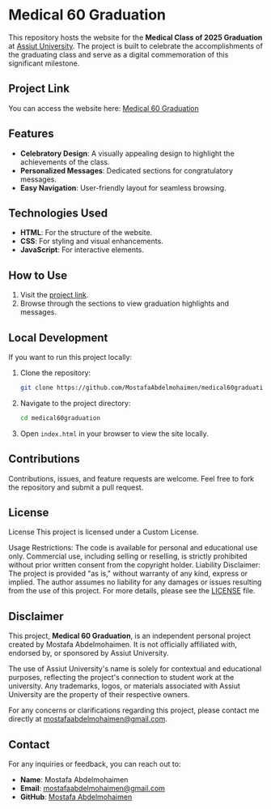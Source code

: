 # Medical 60 Graduation

This repository hosts the website for the **Medical Class of 2025 Graduation** at [Assiut University](https://www.aun.edu.eg/). The project is built to celebrate the accomplishments of the graduating class and serve as a digital commemoration of this significant milestone.

## Project Link
You can access the website here: [Medical 60 Graduation](https://mostafaabdelmohaimen.github.io/medical60graduation/)

## Features
- **Celebratory Design**: A visually appealing design to highlight the achievements of the class.
- **Personalized Messages**: Dedicated sections for congratulatory messages.
- **Easy Navigation**: User-friendly layout for seamless browsing.

## Technologies Used
- **HTML**: For the structure of the website.
- **CSS**: For styling and visual enhancements.
- **JavaScript**: For interactive elements.

## How to Use
1. Visit the [project link](https://mostafaabdelmohaimen.github.io/medical60graduation/).
2. Browse through the sections to view graduation highlights and messages.

## Local Development
If you want to run this project locally:
1. Clone the repository:
   ```bash
   git clone https://github.com/MostafaAbdelmohaimen/medical60graduation.git
   ```
2. Navigate to the project directory:
   ```bash
   cd medical60graduation
   ```
3. Open `index.html` in your browser to view the site locally.

## Contributions
Contributions, issues, and feature requests are welcome. Feel free to fork the repository and submit a pull request.

## License
License
This project is licensed under a Custom License.

Usage Restrictions: The code is available for personal and educational use only. Commercial use, including selling or reselling, is strictly prohibited without prior written consent from the copyright holder.
Liability Disclaimer: The project is provided "as is," without warranty of any kind, express or implied. The author assumes no liability for any damages or issues resulting from the use of this project.
For more details, please see the [LICENSE](LICENSE) file.

## Disclaimer

This project, **Medical 60 Graduation**, is an independent personal project created by Mostafa Abdelmohaimen. It is not officially affiliated with, endorsed by, or sponsored by Assiut University.

The use of Assiut University's name is solely for contextual and educational purposes, reflecting the project's connection to student work at the university. Any trademarks, logos, or materials associated with Assiut University are the property of their respective owners.

For any concerns or clarifications regarding this project, please contact me directly at [mostafaabdelmohaimen@gmail.com](mailto:mostafaabdelmohaimen@gmail.com).

## Contact
For any inquiries or feedback, you can reach out to:
- **Name**: Mostafa Abdelmohaimen
- **Email**: [mostafaabdelmohaimen@gmail.com](mailto:mostafaabdelmohaimen@gmail.com)
- **GitHub**: [Mostafa Abdelmohaimen](https://github.com/MostafaAbdelmohaimen)

